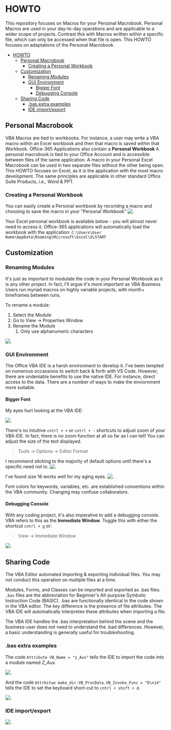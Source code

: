 # HOWTO 
This repository focuses on Macros for your Personal Macrobook. Personal Macros are used in your day-to-day operations and are applicable to a wider scope of projects. Contrast this with Macros written within a specific file, which can only be accessed when that file is open. This HOWTO focuses on adaptations of the Personal Macrobook. 

- [HOWTO](#howto)
  - [Personal Macrobook](#personal-macrobook)
    - [Creating a Personal Workbook](#creating-a-personal-workbook)
  - [Customization](#customization)
    - [Renaming Modules](#renaming-modules)
    - [GUI Environment](#gui-environment)
      - [Bigger Font](#bigger-font)
      - [Debugging Console](#debugging-console)
  - [Sharing Code](#sharing-code)
    - [.bas extra examples](#bas-extra-examples)
    - [IDE import/export](#ide-importexport)


## Personal Macrobook
VBA Macros are tied to workbooks. For instance, a user may write a VBA macro within an Excel workbook and then that macro is saved within that Workbook.  Office-365 Applications also contain a **Personal Workbook** A personal macrobook is tied to your Office Account and is accessible between files of the same application. A macro in your Personal Excel Macrobook can be used in two separate files without the other being open. This HOWTO focuses on Excel, as it is the application with the most macro development. The same principles are applicable in other standard Office Suite Products, i.e., Word & PPT. 

### Creating a Personal Workbook
You can easily create a Personal workbook by recoridng a macro and choosing to save the macro in your "Personal Workbook"
![.](https://github.com/jaimiles23/VBA-Operations/blob/main/_images/howto/StoreInPersonalWb.png?raw=true)

Your Excel personal workbook is available below - you will almost never need to access it. Office-365 applications will automatically load the workbook with the application:
    `C:\Users\User Name\AppData\Roaming\Microsoft\Excel\XLSTART`


## Customization 

### Renaming Modules
It's just as important to modulate the code in your Personal Workbook as it is any other project. In fact, I'll argue it's more important as VBA Business Users run myriad macros on highly variable projects, with month+ timeframes between runs.

To rename a module: 
1. Select the Module
2. Go to View -> Properties Window
3. Rename the Module
   1. Only use alphanumeric characters

![.](https://github.com/jaimiles23/VBA-Operations/blob/main/_images/howto/RenameModule.png?raw=true)


### GUI Environment
The Office VBA IDE is a harsh environment to develop it. I've been tempted on numerous occassions to switch back & forth with VS Code. However, there are undeniable benefits to use the native IDE. For instance, direct access to the data. There are a number of ways to make the enviornment more suitable.


#### Bigger Font
My eyes hurt looking at the VBA IDE:

![.](https://github.com/jaimiles23/VBA-Operations/blob/main/_images/howto/IDE_UnadjustedFont.png?raw=true)

There's no intuitive `cntrl + +` or `cntrl + -` shortcuts to adjust zoom of your VBA IDE. In fact, there is no zoom function at all so far as I can tell! You can adjust the size of the text displayed. 
> Tools -> Options -> Editor Format

I recommend sticking to the majority of default options until there's a specific need not to. 
![.](https://github.com/jaimiles23/VBA-Operations/blob/main/_images/howto/Options_FontEditor.png?raw=true)

I've found size 16 works well for my aging eyes. 
![.](https://raw.githubusercontent.com/jaimiles23/VBA-Operations/main/_images/howto/IDE_LargerFont.png?raw=true)

Font colors for keywords, variables, etc. are established conventions within the VBA community. Changing may confuse collaborators.

#### Debugging Console
With any coding project, it's also imperative to add a debugging console. VBA refers to this as the **Immediate Window**. Toggle this with either the shortcut `cntrl + g` or:
> View -> Immediate Window

![.](https://github.com/jaimiles23/VBA-Operations/blob/main/_images/howto/HelloWorld.png?raw=true)


## Sharing Code
The VBA Editor automated importing & exporting individual files. You may not conduct this operation on multiple files at a time.

Modules, Forms, and Classes can be imported and exported as .bas files. `.bas` files are the abbreviation for Beginner's All-purpose Symbolic Instruction Code (BASIC). .bas are functionally identical to the code shown in the VBA editor. The key difference is the presence of file attributes. The VBA IDE will automatically interpretes these attributes when importing a file.

The VBA IDE handles the .bas interpretation behind the scene and the business-user does not need to understand the .bad differences. However, a basic understanding is generally useful for troubleshooting. 

### .bas extra examples
The code `Attribute VB_Name = "z_Aux"` tells the IDE to import the code into a module named *Z_Aux*.

![.](https://github.com/jaimiles23/VBA-Operations/blob/main/_images/howto/attrb_module_name.png?raw=true)

And the code `Attrbitue make_dir.VB_ProcData.VB_Invoke_Func = "D\n14"` tells the IDE to set the keyboard short-cut to `cntrl + shift + d`. 

![.](https://github.com/jaimiles23/VBA-Operations/blob/main/_images/howto/attr_VB_Invoke_Func.png?raw=true)


### IDE import/export 
![.](https://github.com/jaimiles23/VBA-Operations/blob/main/_images/howto/Import_Export_IDE.png?raw=true)




